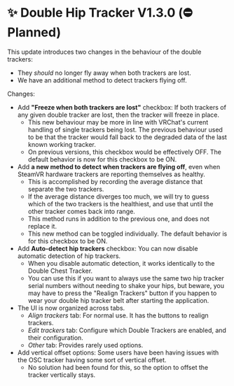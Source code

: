 ﻿---
date: 2024-08-19T15:20
unlisted: true
---

# ✨ Double Hip Tracker V1.3.0 (⛔ Planned)

This update introduces two changes in the behaviour of the double trackers:
- They *should* no longer fly away when both trackers are lost.
- We have an additional method to detect trackers flying off.

Changes:
- Add **"Freeze when both trackers are lost"** checkbox: If both trackers of any given double tracker are lost, then the tracker will freeze in place.
  - This new behaviour may be more in line with VRChat's current handling of single trackers being lost. The previous behaviour used to be that the tracker
    would fall back to the degraded data of the last known working tracker.
  - On previous versions, this checkbox would be effectively OFF. The default behavior is now for this checkbox to be ON.
- Add **a new method to detect when trackers are flying off**, even when SteamVR hardware trackers are reporting themselves as healthy.
  - This is accomplished by recording the average distance that separate the two trackers.
  - If the average distance diverges too much, we will try to guess which of the two trackers is the healthiest, and use that until the other tracker comes back into range.
  - This method runs in addition to the previous one, and does not replace it.
  - This new method can be toggled individually. The default behavior is for this checkbox to be ON.
- Add **Auto-detect hip trackers** checkbox: You can now disable automatic detection of hip trackers.
  - When you disable automatic detection, it works identically to the Double Chest Tracker.
  - You can use this if you want to always use the same two hip tracker serial numbers without needing to shake your hips, but beware,
    you may have to press the "Realign Trackers" button if you happen to wear your double hip tracker belt after starting the application.
- The UI is now organized across tabs.
  - *Align trackers* tab: For normal use. It has the buttons to realign trackers.
  - *Edit trackers* tab: Configure which Double Trackers are enabled, and their configuration.
  - *Other* tab: Provides rarely used options.
- Add vertical offset options: Some users have been having issues with the OSC tracker having some sort of vertical offset.
  - No solution had been found for this, so the option to offset the tracker vertically stays.